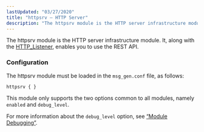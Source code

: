 ```yaml
---
lastUpdated: "03/27/2020"
title: "httpsrv – HTTP Server"
description: "The httpsrv module is the HTTP server infrastructure module It along with the HTTP Listener enables you to use the REST API The httpsrv module must be loaded in the msg gen conf file as follows This module only supports the two options common to all modules namely enabled and..."
---
```


The httpsrv module is the HTTP server infrastructure module. It, along with the [HTTP_Listener](/momentum/4/http-listener), enables you to use the REST API.

### <a name="modules.httpsrv.config"></a> Configuration

The httpsrv module must be loaded in the `msg_gen.conf` file, as follows:

`httpsrv { }`

This module only supports the two options common to all modules, namely `enabled` and `debug_level`.

For more information about the `debug_level` option, see [“Module Debugging”](/momentum/4/4-module-config#module_config.debugging).